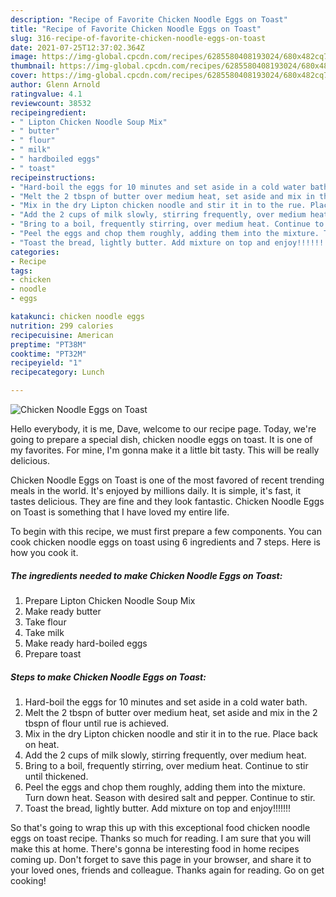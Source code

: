 ```yaml
---
description: "Recipe of Favorite Chicken Noodle Eggs on Toast"
title: "Recipe of Favorite Chicken Noodle Eggs on Toast"
slug: 316-recipe-of-favorite-chicken-noodle-eggs-on-toast
date: 2021-07-25T12:37:02.364Z
image: https://img-global.cpcdn.com/recipes/6285580408193024/680x482cq70/chicken-noodle-eggs-on-toast-recipe-main-photo.jpg
thumbnail: https://img-global.cpcdn.com/recipes/6285580408193024/680x482cq70/chicken-noodle-eggs-on-toast-recipe-main-photo.jpg
cover: https://img-global.cpcdn.com/recipes/6285580408193024/680x482cq70/chicken-noodle-eggs-on-toast-recipe-main-photo.jpg
author: Glenn Arnold
ratingvalue: 4.1
reviewcount: 38532
recipeingredient:
- " Lipton Chicken Noodle Soup Mix"
- " butter"
- " flour"
- " milk"
- " hardboiled eggs"
- " toast"
recipeinstructions:
- "Hard-boil the eggs for 10 minutes and set aside in a cold water bath."
- "Melt the 2 tbspn of butter over medium heat, set aside and mix in the 2 tbspn of flour until rue is achieved."
- "Mix in the dry Lipton chicken noodle and stir it in to the rue. Place back on heat."
- "Add the 2 cups of milk slowly, stirring frequently, over medium heat."
- "Bring to a boil, frequently stirring, over medium heat. Continue to stir until thickened."
- "Peel the eggs and chop them roughly, adding them into the mixture. Turn down heat. Season with desired salt and pepper. Continue to stir."
- "Toast the bread, lightly butter. Add mixture on top and enjoy!!!!!!!"
categories:
- Recipe
tags:
- chicken
- noodle
- eggs

katakunci: chicken noodle eggs 
nutrition: 299 calories
recipecuisine: American
preptime: "PT38M"
cooktime: "PT32M"
recipeyield: "1"
recipecategory: Lunch

---
```



![Chicken Noodle Eggs on Toast](https://img-global.cpcdn.com/recipes/6285580408193024/680x482cq70/chicken-noodle-eggs-on-toast-recipe-main-photo.jpg)

Hello everybody, it is me, Dave, welcome to our recipe page. Today, we're going to prepare a special dish, chicken noodle eggs on toast. It is one of my favorites. For mine, I'm gonna make it a little bit tasty. This will be really delicious.



Chicken Noodle Eggs on Toast is one of the most favored of recent trending meals in the world. It's enjoyed by millions daily. It is simple, it's fast, it tastes delicious. They are fine and they look fantastic. Chicken Noodle Eggs on Toast is something that I have loved my entire life.


To begin with this recipe, we must first prepare a few components. You can cook chicken noodle eggs on toast using 6 ingredients and 7 steps. Here is how you cook it.

<!--inarticleads1-->

##### The ingredients needed to make Chicken Noodle Eggs on Toast:

1. Prepare  Lipton Chicken Noodle Soup Mix
1. Make ready  butter
1. Take  flour
1. Take  milk
1. Make ready  hard-boiled eggs
1. Prepare  toast




<!--inarticleads2-->

##### Steps to make Chicken Noodle Eggs on Toast:

1. Hard-boil the eggs for 10 minutes and set aside in a cold water bath.
1. Melt the 2 tbspn of butter over medium heat, set aside and mix in the 2 tbspn of flour until rue is achieved.
1. Mix in the dry Lipton chicken noodle and stir it in to the rue. Place back on heat.
1. Add the 2 cups of milk slowly, stirring frequently, over medium heat.
1. Bring to a boil, frequently stirring, over medium heat. Continue to stir until thickened.
1. Peel the eggs and chop them roughly, adding them into the mixture. Turn down heat. Season with desired salt and pepper. Continue to stir.
1. Toast the bread, lightly butter. Add mixture on top and enjoy!!!!!!!




So that's going to wrap this up with this exceptional food chicken noodle eggs on toast recipe. Thanks so much for reading. I am sure that you will make this at home. There's gonna be interesting food in home recipes coming up. Don't forget to save this page in your browser, and share it to your loved ones, friends and colleague. Thanks again for reading. Go on get cooking!
